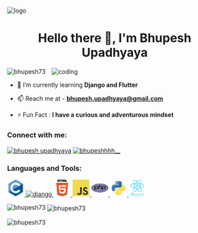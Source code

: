 ![logo](https://github.com/bhupesh73/bhupesh73/blob/main/A%20Computer%20Science%20Student%20(1).png)
<h1 align="center">Hello there 👋, I'm Bhupesh Upadhyaya</h1>
<img align="right" alt="coding" width="400" src="https://i.pinimg.com/originals/f1/e7/34/f1e734f9cade86fe737a9aa404ad5677.gif">

<p align="left"> <img src="https://komarev.com/ghpvc/?username=bhupesh73&label=Profile%20views&color=0e75b6&style=flat" alt="bhupesh73" /> </p>

- 🌱 I’m currently learning **Django and Flutter**

- 📫 Reach me at - **bhupesh.upadhyaya@gmail.com**

- ⚡ Fun Fact : **I have a curious and adventurous mindset**

<h3 align="left">Connect with me:</h3>
<p align="left">
<a href="https://fb.com/bhupesh upadhyaya" target="blank"><img align="center" src="https://raw.githubusercontent.com/rahuldkjain/github-profile-readme-generator/master/src/images/icons/Social/facebook.svg" alt="bhupesh upadhyaya" height="30" width="40" /></a>
<a href="https://instagram.com/bhupeshhhh__" target="blank"><img align="center" src="https://raw.githubusercontent.com/rahuldkjain/github-profile-readme-generator/master/src/images/icons/Social/instagram.svg" alt="bhupeshhhh__" height="30" width="40" /></a>
</p>

<h3 align="left">Languages and Tools:</h3>
<p align="left"> <a href="https://www.cprogramming.com/" target="_blank" rel="noreferrer"> <img src="https://raw.githubusercontent.com/devicons/devicon/master/icons/c/c-original.svg" alt="c" width="40" height="40"/> </a> <a href="https://www.djangoproject.com/" target="_blank" rel="noreferrer"> <img src="https://cdn.worldvectorlogo.com/logos/django.svg" alt="django" width="40" height="40"/> </a> <a href="https://www.w3.org/html/" target="_blank" rel="noreferrer"> <img src="https://raw.githubusercontent.com/devicons/devicon/master/icons/html5/html5-original-wordmark.svg" alt="html5" width="40" height="40"/> </a> <a href="https://developer.mozilla.org/en-US/docs/Web/JavaScript" target="_blank" rel="noreferrer"> <img src="https://raw.githubusercontent.com/devicons/devicon/master/icons/javascript/javascript-original.svg" alt="javascript" width="40" height="40"/> </a> <a href="https://www.php.net" target="_blank" rel="noreferrer"> <img src="https://raw.githubusercontent.com/devicons/devicon/master/icons/php/php-original.svg" alt="php" width="40" height="40"/> </a> <a href="https://www.python.org" target="_blank" rel="noreferrer"> <img src="https://raw.githubusercontent.com/devicons/devicon/master/icons/python/python-original.svg" alt="python" width="40" height="40"/> </a> <a href="https://reactjs.org/" target="_blank" rel="noreferrer"> <img src="https://raw.githubusercontent.com/devicons/devicon/master/icons/react/react-original-wordmark.svg" alt="react" width="40" height="40"/> </a> </p>

<p><img align="left" src="https://github-readme-stats.vercel.app/api/top-langs?username=bhupesh73&show_icons=true&locale=en&layout=compact" alt="bhupesh73" /></p>

<p>&nbsp;<img align="center" src="https://github-readme-stats.vercel.app/api?username=bhupesh73&show_icons=true&locale=en" alt="bhupesh73" /></p>

<p><img align="center" src="https://github-readme-streak-stats.herokuapp.com/?user=bhupesh73&" alt="bhupesh73" /></p>
